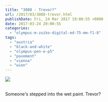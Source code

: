 ```yaml
---
title: "3808 - Trevor?"
url: /2017/03/3808-trevor.html
publishDate: Fri, 24 Mar 2017 19:00:55 +0000
date: 2017-03-24 20:00:55
categories: 
  - "olympus-m-zuiko-digital-ed-75-mm-f1-8"
tags: 
  - "austria"
  - "black-and-white"
  - "olympus-pen-e-p5"
  - "pavement"
  - "vienna"
  - "wien"
---
```

<div class="container">
<div class="center"><a target="_blank" href="https://d25zfm9zpd7gm5.cloudfront.net/1200x1200/2016/20160914_150715_lr.jpg"><img class="webfeedsFeaturedVisual" src="https://d25zfm9zpd7gm5.cloudfront.net/0600x0600/2016/20160914_150715_lr.jpg" /></a></div>
</div>
<br />

Someone's stepped into the wet paint. Trevor?
